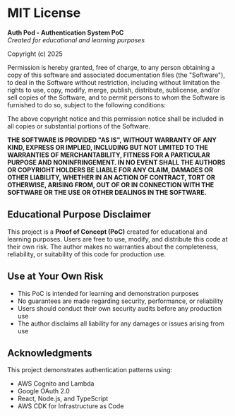 # MIT License

**Auth Pod - Authentication System PoC**  
*Created for educational and learning purposes*

Copyright (c) 2025

Permission is hereby granted, free of charge, to any person obtaining a copy
of this software and associated documentation files (the "Software"), to deal
in the Software without restriction, including without limitation the rights
to use, copy, modify, merge, publish, distribute, sublicense, and/or sell
copies of the Software, and to permit persons to whom the Software is
furnished to do so, subject to the following conditions:

The above copyright notice and this permission notice shall be included in all
copies or substantial portions of the Software.

**THE SOFTWARE IS PROVIDED "AS IS", WITHOUT WARRANTY OF ANY KIND, EXPRESS OR
IMPLIED, INCLUDING BUT NOT LIMITED TO THE WARRANTIES OF MERCHANTABILITY,
FITNESS FOR A PARTICULAR PURPOSE AND NONINFRINGEMENT. IN NO EVENT SHALL THE
AUTHORS OR COPYRIGHT HOLDERS BE LIABLE FOR ANY CLAIM, DAMAGES OR OTHER
LIABILITY, WHETHER IN AN ACTION OF CONTRACT, TORT OR OTHERWISE, ARISING FROM,
OUT OF OR IN CONNECTION WITH THE SOFTWARE OR THE USE OR OTHER DEALINGS IN THE
SOFTWARE.**

## Educational Purpose Disclaimer

This project is a **Proof of Concept (PoC)** created for educational and learning purposes. 
Users are free to use, modify, and distribute this code at their own risk. 
The author makes no warranties about the completeness, reliability, or suitability 
of this code for production use.

## Use at Your Own Risk

- This PoC is intended for learning and demonstration purposes
- No guarantees are made regarding security, performance, or reliability
- Users should conduct their own security audits before any production use
- The author disclaims all liability for any damages or issues arising from use

## Acknowledgments

This project demonstrates authentication patterns using:
- AWS Cognito and Lambda
- Google OAuth 2.0
- React, Node.js, and TypeScript
- AWS CDK for Infrastructure as Code